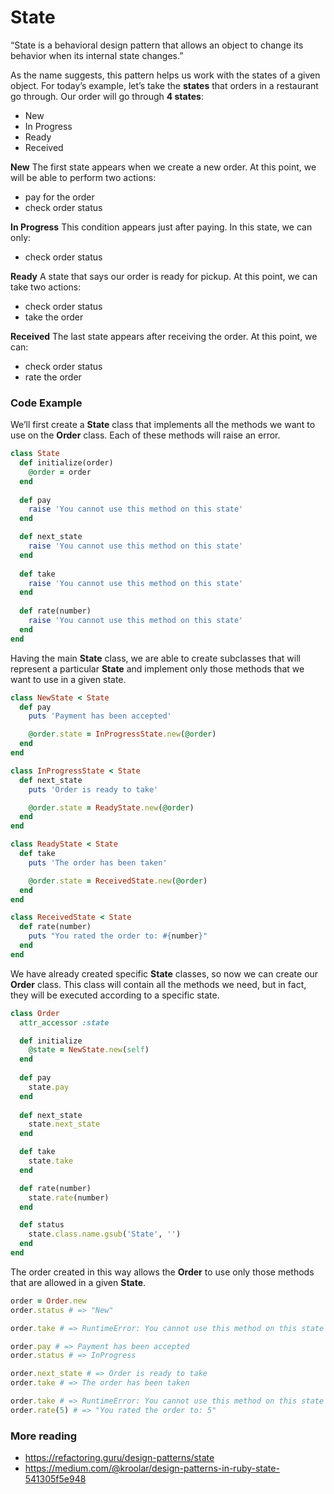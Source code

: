 # State

“State is a behavioral design pattern that allows an object to change its behavior when its internal state changes.”

As the name suggests, this pattern helps us work with the states of a given object. For today’s example, let’s take the **states** that orders in a restaurant go through. Our order will go through **4 states**:

- New
- In Progress
- Ready
- Received

**New**
The first state appears when we create a new order. At this point, we will be able to perform two actions:
- pay for the order
- check order status

**In Progress**
This condition appears just after paying. In this state, we can only:
- check order status

**Ready**
A state that says our order is ready for pickup. At this point, we can take two actions:
- check order status
- take the order

**Received**
The last state appears after receiving the order. At this point, we can:
- check order status
- rate the order

### Code Example
We’ll first create a **State** class that implements all the methods we want to use on the **Order** class. Each of these methods will raise an error.

``` ruby
class State
  def initialize(order)
    @order = order
  end
  
  def pay
    raise 'You cannot use this method on this state'
  end

  def next_state
    raise 'You cannot use this method on this state'
  end
  
  def take
    raise 'You cannot use this method on this state'
  end
  
  def rate(number)
    raise 'You cannot use this method on this state'
  end
end
```

Having the main **State** class, we are able to create subclasses that will represent a particular **State** and implement only those methods that we want to use in a given state.

``` ruby
class NewState < State
  def pay
    puts 'Payment has been accepted'

    @order.state = InProgressState.new(@order)
  end
end

class InProgressState < State
  def next_state
    puts 'Order is ready to take'

    @order.state = ReadyState.new(@order)
  end
end

class ReadyState < State
  def take
    puts 'The order has been taken'

    @order.state = ReceivedState.new(@order)
  end
end

class ReceivedState < State
  def rate(number)
    puts "You rated the order to: #{number}"
  end
end
```

We have already created specific **State** classes, so now we can create our **Order** class. This class will contain all the methods we need, but in fact, they will be executed according to a specific state.

``` ruby
class Order
  attr_accessor :state

  def initialize
    @state = NewState.new(self)
  end
  
  def pay
    state.pay
  end
  
  def next_state
    state.next_state
  end

  def take
    state.take
  end

  def rate(number)
    state.rate(number)
  end

  def status
    state.class.name.gsub('State', '')
  end
end
```

The order created in this way allows the **Order** to use only those methods that are allowed in a given **State**.

``` ruby
order = Order.new
order.status # => "New"

order.take # => RuntimeError: You cannot use this method on this state

order.pay # => Payment has been accepted
order.status # => InProgress

order.next_state # => Order is ready to take
order.take # => The order has been taken

order.take # => RuntimeError: You cannot use this method on this state
order.rate(5) # => "You rated the order to: 5"
```

### More reading
- https://refactoring.guru/design-patterns/state
- https://medium.com/@kroolar/design-patterns-in-ruby-state-541305f5e948
